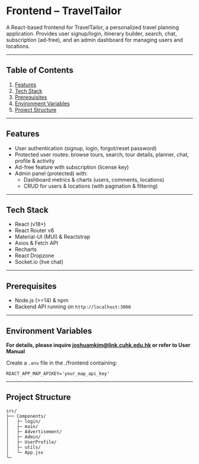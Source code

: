 # Frontend – TravelTailor

A React-based frontend for TravelTailor, a personalized travel planning application. Provides user signup/login, itinerary builder, search, chat, subscription (ad-free), and an admin dashboard for managing users and locations.

---

## Table of Contents

1. [Features](#features)  
2. [Tech Stack](#tech-stack)  
3. [Prerequisites](#prerequisites)  
4. [Environment Variables](#environment-variables)  
5. [Project Structure](#project-structure)   

---

## Features

- User authentication (signup, login, forgot/reset password)  
- Protected user routes: browse tours, search, tour details, planner, chat, profile & activity  
- Ad-free feature with subscription (license key) 
- Admin panel (protected) with:
  - Dashboard metrics & charts (users, comments, locations)  
  - CRUD for users & locations (with pagination & filtering)  

---

## Tech Stack

- React (v18+)  
- React Router v6  
- Material-UI (MUI) & Reactstrap  
- Axios & Fetch API  
- Recharts  
- React Dropzone 
- Socket.io (live chat)  

---

## Prerequisites

- Node.js (>=14) & npm  
- Backend API running on `http://localhost:3000`  

---

## Environment Variables

<b>For details, please inquire joshuamkim@link.cuhk.edu.hk or refer to User Manual</b>

Create a `.env` file in the ./frontend containing:

```env
REACT_APP_MAP_APIKEY='your_map_api_key'
```

---

## Project Structure

```
src/
├── Components/
│   ├─ login/
│   ├─ main/
│   ├─ Advertisement/
│   ├─ Admin/
│   ├─ UserProfile/
│   ├─ utils/
│   └─ App.jsx
└─
```